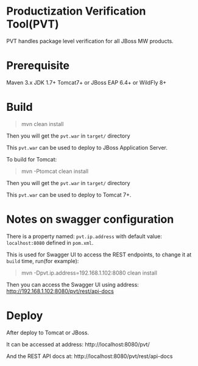 Productization Verification Tool(PVT)
===========

PVT handles package level verification for all JBoss MW products.

Prerequisite
=====
Maven 3.x
JDK 1.7+
Tomcat7+ or JBoss EAP 6.4+ or WildFly 8+

Build
=====
> mvn clean install

  Then you will get the `pvt.war` in `target/` directory

  This `pvt.war` can be used to deploy to JBoss Application Server.

To build for Tomcat:

> mvn -Ptomcat clean install

  Then you will get the `pvt.war` in `target/` directory

  This `pvt.war` can be used to deploy to Tomcat 7+.

Notes on swagger configuration
=====
There is a property named: `pvt.ip.address` with default value: `localhost:8080` defined in `pom.xml`.

This is used for Swagger UI to access the REST endpoints, to change it at `build` time, run(for example):

> mvn -Dpvt.ip.address=192.168.1.102:8080 clean install

Then you can access the Swagger UI using address: http://192.168.1.102:8080/pvt/rest/api-docs

Deploy
=====
After deploy to Tomcat or JBoss.

It can be accessed at address: http://localhost:8080/pvt/

And the REST API docs at: http://localhost:8080/pvt/rest/api-docs

